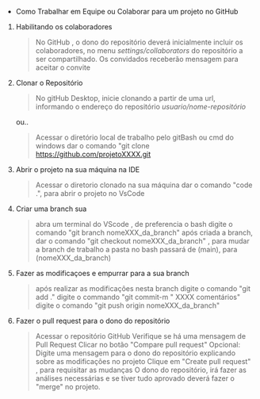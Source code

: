 * Como Trabalhar em Equipe ou Colaborar para um projeto no GitHub
1. Habilitando os colaboradores
    > No GitHub , o dono do repositório deverá inicialmente incluir os colaboradores, no menu _settings/collaborators_ do repositório a ser compartilhado.
    > Os convidados receberão mensagem para aceitar o convite
    


1. Clonar o Repositório
    > No gitHub Desktop, inicie clonando a partir de uma url, informando o endereço do repositório _usuario/nome-repositório_

    ou..
    
    > Acessar o diretório local de trabalho pelo gitBash ou cmd do windows
    > dar o comando "git clone https://github.com/projetoXXXX.git 
    

1. Abrir o projeto na sua máquina na IDE
    > Acessar o diretorio clonado na sua máquina
    > dar o comando "code .", para abrir o projeto no VsCode


1. Criar uma branch sua
    > abra um terminal do VScode , de preferencia o bash
    > digite o comando "git branch nomeXXX_da_branch"
    > após criada a branch, dar o comando "git checkout nomeXXX_da_branch" , para mudar a branch de trabalho
    > a pasta no bash passará de (main), para (nomeXXX_da_branch)

1. Fazer as modificaçoes e empurrar para a sua branch
    > após realizar as modificações nesta branch
    > digite o comando "git add ."
    > digite o commando "git commit-m " XXXX comentários"
    > digite o comando "git push origin nomeXXX_da_branch"

1. Fazer o pull request para o dono do repositório
    > Acessar o repositório GitHub 
    > Verifique se há uma mensagem de Pull Request
    > Clicar no botão "Compare pull request" 
    > Opcional: Digite uma mensagem para o dono do repositório explicando sobre as modificações no projeto
    > Clique em "Create pull request" , para requisitar as mudanças
    > O dono do repositório, irá fazer as análises necessárias e se tiver tudo aprovado deverá fazer o "merge" no projeto.







